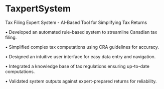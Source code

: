 # TaxpertSystem

Tax Filing Expert System - AI-Based Tool for Simplifying Tax Returns

•	Developed an automated rule-based system to streamline Canadian tax filing.

•	Simplified complex tax computations using CRA guidelines for accuracy.

•	Designed an intuitive user interface for easy data entry and navigation.

•	Integrated a knowledge base of tax regulations ensuring up-to-date computations.

•	Validated system outputs against expert-prepared returns for reliability.
